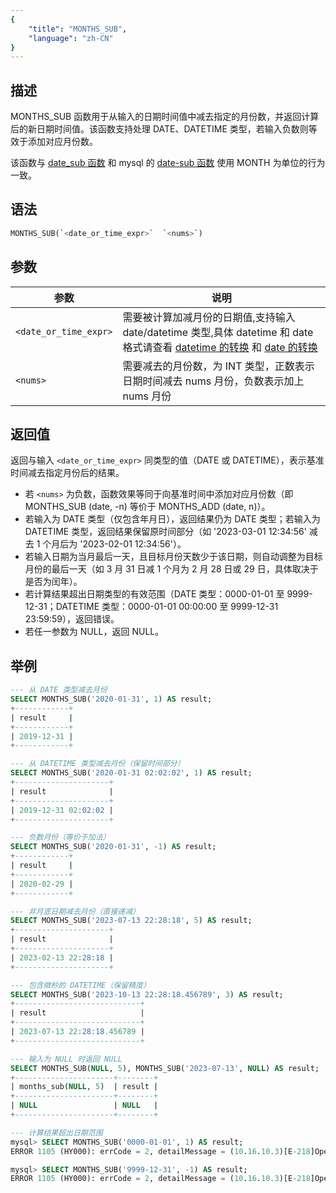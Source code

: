 ```yaml
---
{
    "title": "MONTHS_SUB",
    "language": "zh-CN"
}
---
```


## 描述

MONTHS_SUB 函数用于从输入的日期时间值中减去指定的月份数，并返回计算后的新日期时间值。该函数支持处理 DATE、DATETIME 类型，若输入负数则等效于添加对应月份数。

该函数与 [date_sub 函数](./date-sub) 和 mysql 的 [date-sub 函数](https://dev.mysql.com/doc/refman/8.4/en/date-and-time-functions.html#function_date_sub) 使用 MONTH 为单位的行为一致。

## 语法

```sql
MONTHS_SUB(`<date_or_time_expr>`  `<nums>`)
```

## 参数

| 参数                | 说明            |
|-------------------|---------------|
| ``<date_or_time_expr>`` | 需要被计算加减月份的日期值,支持输入 date/datetime 类型,具体 datetime 和 date 格式请查看 [datetime 的转换](../../../../../current/sql-manual/basic-element/sql-data-types/conversion/datetime-conversion) 和 [date 的转换](../../../../../current/sql-manual/basic-element/sql-data-types/conversion/date-conversion) |
| ``<nums>``          |需要减去的月份数，为 INT 类型，正数表示日期时间减去 nums 月份，负数表示加上 nums 月份 |

## 返回值

返回与输入 `<date_or_time_expr>` 同类型的值（DATE 或 DATETIME），表示基准时间减去指定月份后的结果。

- 若 `<nums>` 为负数，函数效果等同于向基准时间中添加对应月份数（即 MONTHS_SUB (date, -n) 等价于 MONTHS_ADD (date, n)）。
- 若输入为 DATE 类型（仅包含年月日），返回结果仍为 DATE 类型；若输入为 DATETIME 类型，返回结果保留原时间部分（如 '2023-03-01 12:34:56' 减去 1 个月后为 '2023-02-01 12:34:56'）。
- 若输入日期为当月最后一天，且目标月份天数少于该日期，则自动调整为目标月份的最后一天（如 3 月 31 日减 1 个月为 2 月 28 日或 29 日，具体取决于是否为闰年）。
- 若计算结果超出日期类型的有效范围（DATE 类型：0000-01-01 至 9999-12-31；DATETIME 类型：0000-01-01 00:00:00 至 9999-12-31 23:59:59），返回错误。
- 若任一参数为 NULL，返回 NULL。


## 举例

``` sql
--- 从 DATE 类型减去月份
SELECT MONTHS_SUB('2020-01-31', 1) AS result;
+------------+
| result     |
+------------+
| 2019-12-31 |
+------------+

--- 从 DATETIME 类型减去月份（保留时间部分）
SELECT MONTHS_SUB('2020-01-31 02:02:02', 1) AS result;
+---------------------+
| result              |
+---------------------+
| 2019-12-31 02:02:02 |
+---------------------+

--- 负数月份（等价于加法）
SELECT MONTHS_SUB('2020-01-31', -1) AS result;
+------------+
| result     |
+------------+
| 2020-02-29 |
+------------+

--- 非月底日期减去月份（直接递减）
SELECT MONTHS_SUB('2023-07-13 22:28:18', 5) AS result;
+---------------------+
| result              |
+---------------------+
| 2023-02-13 22:28:18 |
+---------------------+

--- 包含微秒的 DATETIME（保留精度）
SELECT MONTHS_SUB('2023-10-13 22:28:18.456789', 3) AS result;
+----------------------------+
| result                     |
+----------------------------+
| 2023-07-13 22:28:18.456789 |
+----------------------------+

--- 输入为 NULL 时返回 NULL
SELECT MONTHS_SUB(NULL, 5), MONTHS_SUB('2023-07-13', NULL) AS result;
+----------------------+--------+
| months_sub(NULL, 5)  | result |
+----------------------+--------+
| NULL                 | NULL   |
+----------------------+--------+

--- 计算结果超出日期范围
mysql> SELECT MONTHS_SUB('0000-01-01', 1) AS result;
ERROR 1105 (HY000): errCode = 2, detailMessage = (10.16.10.3)[E-218]Operation months_add of 0000-01-01, -1 out of range

mysql> SELECT MONTHS_SUB('9999-12-31', -1) AS result;
ERROR 1105 (HY000): errCode = 2, detailMessage = (10.16.10.3)[E-218]Operation months_add of 9999-12-31, 1 out of range
```
